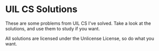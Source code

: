 # UIL CS Solutions

These are some problems from UIL CS I've solved. Take a look at the solutions, and use them to study if you want.

All solutions are licensed under the Unlicense License, so do what you want.
